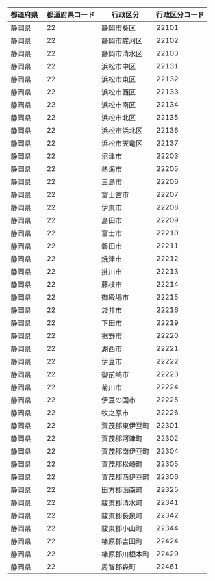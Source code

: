 |  都道府県  | 都道府県コード | 行政区分 | 行政区分コード |
|-----------|--------------|--------- |--------------|
| 静岡県 | 22 | 静岡市葵区 | 22101 |
| 静岡県 | 22 | 静岡市駿河区 | 22102 |
| 静岡県 | 22 | 静岡市清水区 | 22103 |
| 静岡県 | 22 | 浜松市中区 | 22131 |
| 静岡県 | 22 | 浜松市東区 | 22132 |
| 静岡県 | 22 | 浜松市西区 | 22133 |
| 静岡県 | 22 | 浜松市南区 | 22134 |
| 静岡県 | 22 | 浜松市北区 | 22135 |
| 静岡県 | 22 | 浜松市浜北区 | 22136 |
| 静岡県 | 22 | 浜松市天竜区 | 22137 |
| 静岡県 | 22 | 沼津市 | 22203 |
| 静岡県 | 22 | 熱海市 | 22205 |
| 静岡県 | 22 | 三島市 | 22206 |
| 静岡県 | 22 | 富士宮市 | 22207 |
| 静岡県 | 22 | 伊東市 | 22208 |
| 静岡県 | 22 | 島田市 | 22209 |
| 静岡県 | 22 | 富士市 | 22210 |
| 静岡県 | 22 | 磐田市 | 22211 |
| 静岡県 | 22 | 焼津市 | 22212 |
| 静岡県 | 22 | 掛川市 | 22213 |
| 静岡県 | 22 | 藤枝市 | 22214 |
| 静岡県 | 22 | 御殿場市 | 22215 |
| 静岡県 | 22 | 袋井市 | 22216 |
| 静岡県 | 22 | 下田市 | 22219 |
| 静岡県 | 22 | 裾野市 | 22220 |
| 静岡県 | 22 | 湖西市 | 22221 |
| 静岡県 | 22 | 伊豆市 | 22222 |
| 静岡県 | 22 | 御前崎市 | 22223 |
| 静岡県 | 22 | 菊川市 | 22224 |
| 静岡県 | 22 | 伊豆の国市 | 22225 |
| 静岡県 | 22 | 牧之原市 | 22226 |
| 静岡県 | 22 | 賀茂郡東伊豆町 | 22301 |
| 静岡県 | 22 | 賀茂郡河津町 | 22302 |
| 静岡県 | 22 | 賀茂郡南伊豆町 | 22304 |
| 静岡県 | 22 | 賀茂郡松崎町 | 22305 |
| 静岡県 | 22 | 賀茂郡西伊豆町 | 22306 |
| 静岡県 | 22 | 田方郡函南町 | 22325 |
| 静岡県 | 22 | 駿東郡清水町 | 22341 |
| 静岡県 | 22 | 駿東郡長泉町 | 22342 |
| 静岡県 | 22 | 駿東郡小山町 | 22344 |
| 静岡県 | 22 | 榛原郡吉田町 | 22424 |
| 静岡県 | 22 | 榛原郡川根本町 | 22429 |
| 静岡県 | 22 | 周智郡森町 | 22461 |

